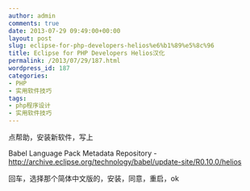 ```yaml
---
author: admin
comments: true
date: 2013-07-29 09:49:00+00:00
layout: post
slug: eclipse-for-php-developers-helios%e6%b1%89%e5%8c%96
title: Eclipse for PHP Developers Helios汉化
permalink: /2013/07/29/187.html
wordpress_id: 187
categories:
- PHP
- 实用软件技巧
tags:
- php程序设计
- 实用软件技巧
---
```





点帮助，安装新软件，写上




Babel Language Pack Metadata Repository - http://archive.eclipse.org/technology/babel/update-site/R0.10.0/helios




回车，选择那个简体中文版的，安装，同意，重启，ok



